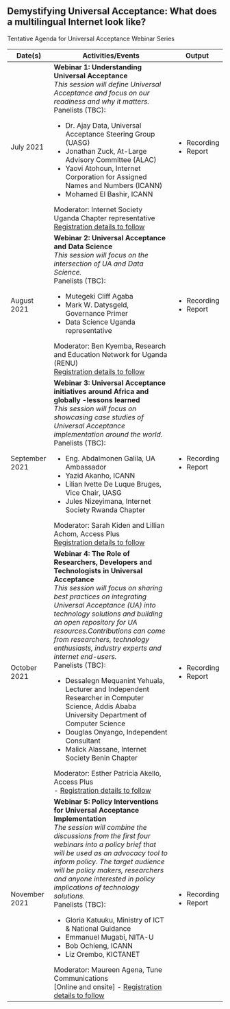 ## Demystifying Universal Acceptance: What does a multilingual Internet look like? ##

Tentative Agenda for Universal Acceptance Webinar Series

Date(s) | Activities/Events | Output 
----- | -------- | ---- 
July 2021 | <b>Webinar 1: Understanding Universal Acceptance </b> <br> <i>This session will define Universal Acceptance and focus on our readiness and why it matters.</i> <br> Panelists (TBC): <ul><li> Dr. Ajay Data, Universal Acceptance Steering Group (UASG) <li> Jonathan Zuck, At-Large Advisory Committee (ALAC) <li>Yaovi Atohoun, Internet Corporation for Assigned Names and Numbers (ICANN) <li>Mohamed El Bashir, ICANN </ul> Moderator: Internet Society Uganda Chapter representative <br> [Registration details to follow](URL) | <ul><li>Recording <li>Report</ul>  
August 2021 | <b>Webinar 2: Universal Acceptance and Data Science </b> <br> <i>This session will focus on the intersection of UA and Data Science.</i> <br> Panelists (TBC): <ul><li> Mutegeki Cliff Agaba <li> Mark W. Datysgeld, Governance Primer <li> Data Science Uganda representative </ul> Moderator: Ben Kyemba, Research and Education Network for Uganda (RENU) <br> [Registration details to follow](URL)| <ul><li>Recording <li>Report</ul>
September 2021 | <b> Webinar 3: Universal Acceptance initiatives around Africa and globally -lessons learned </b> <br> <i>This session will focus on showcasing case studies of Universal Acceptance implementation around the world. </i><br> Panelists (TBC): <ul><li> Eng. Abdalmonen Galila, UA Ambassador <li> Yazid Akanho, ICANN <li> Lilian Ivette De Luque Bruges, Vice Chair, UASG <li>Jules Nizeyimana, Internet Society Rwanda Chapter </ul> Moderator: Sarah Kiden and Lillian Achom, Access Plus <br> [Registration details to follow](URL)| <ul><li>Recording <li>Report</ul>
October  2021 | <b> Webinar 4: The Role of Researchers, Developers and Technologists in Universal Acceptance </b><br> <i>This session will focus on sharing best practices on integrating Universal Acceptance (UA) into technology solutions and building an open repository for UA resources.Contributions can come from researchers, technology enthusiasts, industry experts and internet end-users. </i><br> Panelists (TBC): <ul><li> Dessalegn Mequanint Yehuala, Lecturer and Independent Researcher in Computer Science, Addis Ababa University Department of Computer Science <li> Douglas Onyango, Independent Consultant <li> Malick Alassane, Internet Society Benin Chapter </ul> Moderator: Esther Patricia Akello, Access Plus <br> - [Registration details to follow](URL)| <ul><li>Recording <li>Report</ul>
November 2021 | <b> Webinar 5: Policy Interventions for Universal Acceptance Implementation </b><br> <i>The session will combine the discussions from the first four webinars into a policy brief that will be used as an advocacy tool to inform policy. The target audience will be policy makers, researchers and anyone interested in policy implications of technology solutions.</i> <br> Panelists (TBC): <ul><li>Gloria Katuuku, Ministry of ICT & National Guidance <li> Emmanuel Mugabi, NITA-U <li> Bob Ochieng, ICANN <li>Liz Orembo, KICTANET </ul> Moderator: Maureen Agena, Tune Communications <br> [Online and onsite] - [Registration details to follow](URL)| <ul><li>Recording <li>Report</ul>

